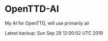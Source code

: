 # OpenTTD-AI
My AI for OpenTTD, will use primarily air

Latest backup: Sun Sep 29 12:00:02 UTC 2019
